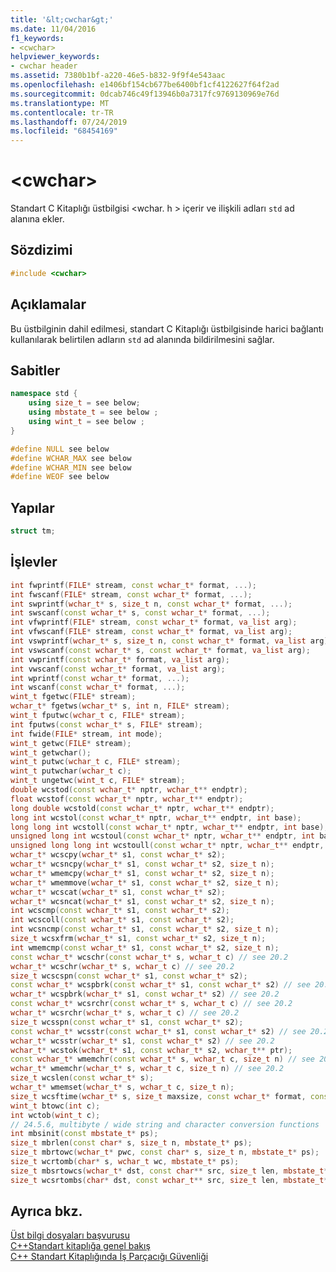 ```yaml
---
title: '&lt;cwchar&gt;'
ms.date: 11/04/2016
f1_keywords:
- <cwchar>
helpviewer_keywords:
- cwchar header
ms.assetid: 7380b1bf-a220-46e5-b832-9f9f4e543aac
ms.openlocfilehash: e1406bf154cb677be6400bf1cf4122627f64f2ad
ms.sourcegitcommit: 0dcab746c49f13946b0a7317fc9769130969e76d
ms.translationtype: MT
ms.contentlocale: tr-TR
ms.lasthandoff: 07/24/2019
ms.locfileid: "68454169"
---
```

# <a name="ltcwchargt"></a>&lt;cwchar&gt;

Standart C Kitaplığı üstbilgisi \<wchar. h > içerir ve ilişkili adları `std` ad alanına ekler.

## <a name="syntax"></a>Sözdizimi

```cpp
#include <cwchar>
```

## <a name="remarks"></a>Açıklamalar

Bu üstbilginin dahil edilmesi, standart C Kitaplığı üstbilgisinde harici bağlantı kullanılarak belirtilen adların `std` ad alanında bildirilmesini sağlar.

## <a name="constants"></a>Sabitler

```cpp
namespace std {
    using size_t = see below;
    using mbstate_t = see below ;
    using wint_t = see below ;
}

#define NULL see below
#define WCHAR_MAX see below
#define WCHAR_MIN see below
#define WEOF see below
```

## <a name="structs"></a>Yapılar

```cpp
struct tm;
```

## <a name="functions"></a>İşlevler

```cpp
int fwprintf(FILE* stream, const wchar_t* format, ...);
int fwscanf(FILE* stream, const wchar_t* format, ...);
int swprintf(wchar_t* s, size_t n, const wchar_t* format, ...);
int swscanf(const wchar_t* s, const wchar_t* format, ...);
int vfwprintf(FILE* stream, const wchar_t* format, va_list arg);
int vfwscanf(FILE* stream, const wchar_t* format, va_list arg);
int vswprintf(wchar_t* s, size_t n, const wchar_t* format, va_list arg);
int vswscanf(const wchar_t* s, const wchar_t* format, va_list arg);
int vwprintf(const wchar_t* format, va_list arg);
int vwscanf(const wchar_t* format, va_list arg);
int wprintf(const wchar_t* format, ...);
int wscanf(const wchar_t* format, ...);
wint_t fgetwc(FILE* stream);
wchar_t* fgetws(wchar_t* s, int n, FILE* stream);
wint_t fputwc(wchar_t c, FILE* stream);
int fputws(const wchar_t* s, FILE* stream);
int fwide(FILE* stream, int mode);
wint_t getwc(FILE* stream);
wint_t getwchar();
wint_t putwc(wchar_t c, FILE* stream);
wint_t putwchar(wchar_t c);
wint_t ungetwc(wint_t c, FILE* stream);
double wcstod(const wchar_t* nptr, wchar_t** endptr);
float wcstof(const wchar_t* nptr, wchar_t** endptr);
long double wcstold(const wchar_t* nptr, wchar_t** endptr);
long int wcstol(const wchar_t* nptr, wchar_t** endptr, int base);
long long int wcstoll(const wchar_t* nptr, wchar_t** endptr, int base);
unsigned long int wcstoul(const wchar_t* nptr, wchar_t** endptr, int base);
unsigned long long int wcstoull(const wchar_t* nptr, wchar_t** endptr, int base);
wchar_t* wcscpy(wchar_t* s1, const wchar_t* s2);
wchar_t* wcsncpy(wchar_t* s1, const wchar_t* s2, size_t n);
wchar_t* wmemcpy(wchar_t* s1, const wchar_t* s2, size_t n);
wchar_t* wmemmove(wchar_t* s1, const wchar_t* s2, size_t n);
wchar_t* wcscat(wchar_t* s1, const wchar_t* s2);
wchar_t* wcsncat(wchar_t* s1, const wchar_t* s2, size_t n);
int wcscmp(const wchar_t* s1, const wchar_t* s2);
int wcscoll(const wchar_t* s1, const wchar_t* s2);
int wcsncmp(const wchar_t* s1, const wchar_t* s2, size_t n);
size_t wcsxfrm(wchar_t* s1, const wchar_t* s2, size_t n);
int wmemcmp(const wchar_t* s1, const wchar_t* s2, size_t n);
const wchar_t* wcschr(const wchar_t* s, wchar_t c) // see 20.2
wchar_t* wcschr(wchar_t* s, wchar_t c) // see 20.2
size_t wcscspn(const wchar_t* s1, const wchar_t* s2);
const wchar_t* wcspbrk(const wchar_t* s1, const wchar_t* s2) // see 20.2
wchar_t* wcspbrk(wchar_t* s1, const wchar_t* s2) // see 20.2
const wchar_t* wcsrchr(const wchar_t* s, wchar_t c) // see 20.2
wchar_t* wcsrchr(wchar_t* s, wchar_t c) // see 20.2
size_t wcsspn(const wchar_t* s1, const wchar_t* s2);
const wchar_t* wcsstr(const wchar_t* s1, const wchar_t* s2) // see 20.2
wchar_t* wcsstr(wchar_t* s1, const wchar_t* s2) // see 20.2
wchar_t* wcstok(wchar_t* s1, const wchar_t* s2, wchar_t** ptr);
const wchar_t* wmemchr(const wchar_t* s, wchar_t c, size_t n) // see 20.2
wchar_t* wmemchr(wchar_t* s, wchar_t c, size_t n) // see 20.2
size_t wcslen(const wchar_t* s);
wchar_t* wmemset(wchar_t* s, wchar_t c, size_t n);
size_t wcsftime(wchar_t* s, size_t maxsize, const wchar_t* format, const struct tm* timeptr);
wint_t btowc(int c);
int wctob(wint_t c);
// 24.5.6, multibyte / wide string and character conversion functions
int mbsinit(const mbstate_t* ps);
size_t mbrlen(const char* s, size_t n, mbstate_t* ps);
size_t mbrtowc(wchar_t* pwc, const char* s, size_t n, mbstate_t* ps);
size_t wcrtomb(char* s, wchar_t wc, mbstate_t* ps);
size_t mbsrtowcs(wchar_t* dst, const char** src, size_t len, mbstate_t* ps);
size_t wcsrtombs(char* dst, const wchar_t** src, size_t len, mbstate_t* ps);
```

## <a name="see-also"></a>Ayrıca bkz.

[Üst bilgi dosyaları başvurusu](../standard-library/cpp-standard-library-header-files.md)\
[C++Standart kitaplığa genel bakış](../standard-library/cpp-standard-library-overview.md)\
[C++ Standart Kitaplığında İş Parçacığı Güvenliği](../standard-library/thread-safety-in-the-cpp-standard-library.md)
